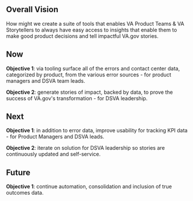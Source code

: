 ## Overall Vision
How might we create a suite of tools that enables VA Product Teams & VA Storytellers to always have easy access to insights that enable them to make good product decisions and tell impactful VA.gov stories.

## Now
**Objective 1**: via tooling surface all of the errors and contact center data, categorized by product, from the various error sources - for product managers and DSVA team leads.

**Objective 2**: generate stories of impact, backed by data, to prove the success of VA.gov's transformation - for DSVA leadership.

## Next
**Objective 1**: in addition to error data, improve usability for tracking KPI data - for Product Managers and DSVA leads.

**Objective 2**: iterate on solution for DSVA leadership so stories are continuously updated and self-service.

## Future
**Objective 1**: continue automation, consolidation and inclusion of true outcomes data.
